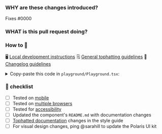 <!--
  ☝️How to write a good PR title:
  - Prefix it with [ComponentName] (if applicable), for example: [Button]
  - Start with a verb, for example: Add, Delete, Improve, Fix…
  - Give as much context as necessary and as little as possible
  - Prefix it with [WIP] while it’s a work in progress
-->

### WHY are these changes introduced?

Fixes #0000 <!-- link to issue if one exists -->

<!--
  Context about the problem that’s being addressed.
-->

### WHAT is this pull request doing?

<!--
  Summary of the changes committed.

  Before / after screenshots are appreciated for UI changes. Make sure to include alt text that describes the screenshot.

  If you include an animated gif showing your change, wrapping it in a details tag is recommended. Gifs usually autoplay, which can cause accessibility issues for people reviewing your PR:

    <details>
      <summary>Summary of your gif(s)</summary>
      <img src="..." alt="Description of what the gif shows">
    </details>
-->

<!-- ℹ️ Delete the following for small / trivial changes -->

### How to 🎩

🖥 [Local development instructions](https://github.com/Shopify/polaris/blob/main/README.md#local-development)
🗒 [General tophatting guidelines](https://github.com/Shopify/polaris/blob/main/documentation/Tophatting.md)
📄 [Changelog guidelines](https://github.com/Shopify/polaris/blob/main/documentation/Versioning%20and%20changelog.md)

<!--
  Give as much information as needed to experiment with the component
  in the playground.
-->

<details>
<summary>Copy-paste this code in <code>playground/Playground.tsx</code>:</summary>

```jsx
import React from 'react';
import {Page} from '../src';

export function Playground() {
  return (
    <Page title="Playground">
      {/* Add the code you want to test in here */}
    </Page>
  );
}
```

</details>

### 🎩 checklist

- [ ] Tested on [mobile](https://github.com/Shopify/polaris/blob/main/documentation/Tophatting.md#cross-browser-testing)
- [ ] Tested on [multiple browsers](https://help.shopify.com/en/manual/shopify-admin/supported-browsers)
- [ ] Tested for [accessibility](https://github.com/Shopify/polaris/blob/main/documentation/Accessibility%20testing.md)
- [ ] Updated the component's `README.md` with documentation changes
- [ ] [Tophatted documentation](https://github.com/Shopify/polaris/blob/main/documentation/Tophatting%20documentation.md) changes in the style guide
- [ ] For visual design changes, ping @ sarahill to update the Polaris UI kit

<!--
  When tophatting, please check the UNRELEASED entry for consistency, as per the [guidelines](https://github.com/Shopify/polaris/blob/main/documentation/Versioning%20and%20changelog.md).
-->
